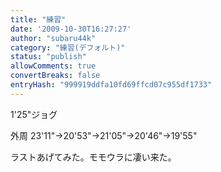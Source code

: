 ```yaml
---
title: "練習"
date: '2009-10-30T16:27:27'
author: "subaru44k"
category: "練習(デフォルト)"
status: "publish"
allowComments: true
convertBreaks: false
entryHash: "999919ddfa10fd69ffcd07c955df1733"
---
```

1'25"ジョグ

外周
23'11"→20'53"→21'05"→20'46"→19'55"

ラストあげてみた。モモウラに凄い来た。
